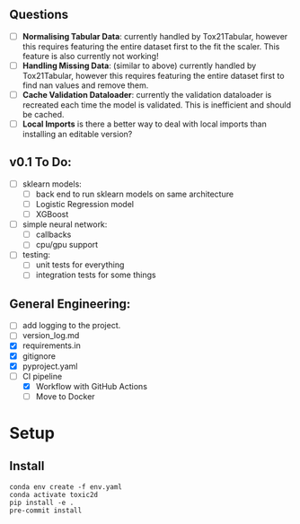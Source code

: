 ## Questions
- [ ] **Normalising Tabular Data**: currently handled by Tox21Tabular, however this requires featuring the entire dataset first to the fit the scaler. This feature is also currently not working!
- [ ] **Handling Missing Data**: (similar to above) currently handled by Tox21Tabular, however this requires featuring the entire dataset first to find nan values and remove them.
- [ ] **Cache Validation Dataloader**: currently the validation dataloader is recreated each time the model is validated. This is inefficient and should be cached.
- [ ] **Local Imports** is there a better way to deal with local imports than installing an editable version?

## v0.1 To Do:
- [ ] sklearn models:
  - [ ] back end to run sklearn models on same architecture
  - [ ] Logistic Regression model
  - [ ] XGBoost
- [ ] simple neural network:
  - [ ] callbacks
  - [ ] cpu/gpu support
- [ ] testing:
  - [ ] unit tests for everything
  - [ ] integration tests for some things

## General Engineering:
- [ ] add logging to the project.
- [ ] version_log.md
- [x] requirements.in
- [x] gitignore
- [x] pyproject.yaml
- [ ] CI pipeline
  - [x] Workflow with GitHub Actions
  - [ ] Move to Docker

# Setup

## Install
```
conda env create -f env.yaml
conda activate toxic2d
pip install -e .
pre-commit install
```
